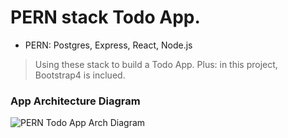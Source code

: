 # PERN stack Todo App.
- PERN: Postgres, Express, React, Node.js
> Using these stack to build a Todo App. Plus: in this project, Bootstrap4 is inclued.

### App Architecture Diagram
![PERN Todo App Arch Diagram](https://s3.us-west-2.amazonaws.com/secure.notion-static.com/0f2ecbf3-4e4a-4f3b-a512-a147401fbdc5/Untitled.png?X-Amz-Algorithm=AWS4-HMAC-SHA256&X-Amz-Content-Sha256=UNSIGNED-PAYLOAD&X-Amz-Credential=AKIAT73L2G45EIPT3X45%2F20230107%2Fus-west-2%2Fs3%2Faws4_request&X-Amz-Date=20230107T093645Z&X-Amz-Expires=86400&X-Amz-Signature=89fb864c1897f423ca22ffcb10dcd43bf6afcc17695fcc0b8b748da422b4b6f8&X-Amz-SignedHeaders=host&response-content-disposition=filename%3D%22Untitled.png%22&x-id=GetObject)